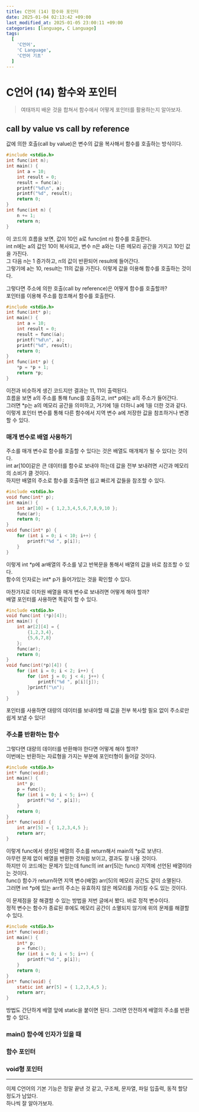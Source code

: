 ```yaml
---
title: C언어 (14) 함수와 포인터
date: 2025-01-04 02:13:42 +09:00
last_modified_at: 2025-01-05 23:00:11 +09:00
categories: [language, C Language]
tags:
  [
    'C언어',
    'C Language',
    'C언어 기초'
  ]
---
```

# **C언어 (14) 함수와 포인터**
> 여태까지 배운 것을 합쳐서 함수에서 어떻게 포인터를 활용하는지 알아보자.<br>

## call by value vs call by reference
값에 의한 호출(call by value)은 변수의 값을 복사해서 함수를 호출하는 방식이다.<br>
```c
#include <stdio.h>
int func(int n);
int main() {
    int a = 10;
    int result = 0;
    result = func(a);
    printf("%d\n", a);
    printf("%d", result);
    return 0;
}
int func(int n) {
    n += 1;
    return n;
}
```
이 코드의 흐름을 보면, 값이 10인 a로 func(int n) 함수를 호출한다.<br>
int n에는 a의 값인 10이 복사되고, 변수 n은 a와는 다른 메모리 공간을 가지고 10인 값을 가진다.<br>
그 다음 n는 1 증가하고, n의 값이 반환되어 result에 들어간다.<br>
그렇기에 a는 10, result는 11의 값을 가진다. 이렇게 값을 이용해 함수를 호출하는 것이다.<br>

그렇다면 주소에 의한 호출(call by reference)은 어떻게 함수를 호출할까?<br>
포인터를 이용해 주소를 참조해서 함수를 호출한다.<br>

```c
#include <stdio.h>
int func(int* p);
int main() {
    int a = 10;
    int result = 0;
    result = func(&a);
    printf("%d\n", a);
    printf("%d", result);
    return 0;
}
int func(int* p) {
    *p = *p + 1;
    return *p;
}
```
이전과 비슷하게 생긴 코드지만 결과는 11, 11이 출력된다.<br>
흐름을 보면 a의 주소를 통해 func를 호출하고, int\* p에는 a의 주소가 들어간다.<br>
그러면 \*p는 a의 메모리 공간을 의미하고, 거기에 1을 더하니 a에 1을 더한 것과 같다.<br>
이렇게 포인터 변수를 통해 다른 함수에서 지역 변수 a에 저장한 값을 참조하거나 변경할 수 있다.<br>

### 매개 변수로 배열 사용하기
주소를 매개 변수로 함수를 호출할 수 있다는 것은 배열도 매개체가 될 수 있다는 것이다.<br>
int ar[100]같은 큰 데이터를 함수로 보내야 하는데 값을 전부 보내려면 시간과 메모리의 소비가 클 것이다.<br>
하지만 배열의 주소로 함수를 호출하면 쉽고 빠르게 값들을 참조할 수 있다.<br>

```c
#include <stdio.h>
void func(int* p);
int main() {
    int ar[10] = { 1,2,3,4,5,6,7,8,9,10 };
    func(ar);
    return 0;
}
void func(int* p) {
    for (int i = 0; i < 10; i++) {
        printf("%d ", p[i]);
    }
}
```
이렇게 int \*p에 ar배열의 주소를 넣고 반복문을 통해서 배열의 값을 바로 참조할 수 있다.<br>
함수의 인자로는 int\* p가 들어가있는 것을 확인할 수 있다.<br>

마찬가지로 이차원 배열을 매개 변수로 보내려면 어떻게 해야 할까?<br>
배열 포인터를 사용하면 똑같이 할 수 있다.<br>
```c
#include <stdio.h>
void func(int (*p)[4]);
int main() {
    int ar[2][4] = { 
        {1,2,3,4},
        {5,6,7,8}
    };
    func(ar);
    return 0;
}
void func(int(*p)[4]) {
    for (int i = 0; i < 2; i++) {
        for (int j = 0; j < 4; j++) {
            printf("%d ", p[i][j]);
        }printf("\n");
    }
}
```
포인터를 사용하면 대량의 데이터를 보내야할 때 값을 전부 복사할 필요 없이 주소로만 쉽게 보낼 수 있다!<br>

### 주소를 반환하는 함수
그렇다면 대량의 데이터를 반환해야 한다면 어떻게 해야 할까?<br>
이번에는 반환하는 자료형을 가지는 부분에 포인터형이 들어갈 것이다.<br>
```c
#include <stdio.h>
int* func(void);
int main() {
    int* p;
    p = func();
    for (int i = 0; i < 5; i++) {
        printf("%d ", p[i]);
    }
    return 0;
}
int* func(void) {
    int arr[5] = { 1,2,3,4,5 };
    return arr;
}
```
이렇게 func에서 생성된 배열의 주소를 return해서 main의 \*p로 보낸다.<br>
아무런 문제 없이 배열을 반환한 것처럼 보이고, 결과도 잘 나올 것이다.<br>
하지만 이 코드에는 문제가 있는데 func의 int arr[5]는 func() 지역에 선언된 배열이라는 것이다.<br>
func() 함수가 return하면 지역 변수(배열) arr[5]의 메모리 공간도 같이 소멸된다.<br>
그러면 int \*p에 있는 arr의 주소는 유효하지 않은 메모리를 가리킬 수도 있는 것이다.<br>

이 문제점을 잘 해결할 수 있는 방법을 저번 글에서 봤다. 바로 정적 변수이다.<br>
정적 변수는 함수가 종료된 후에도 메모리 공간이 소멸되지 않기에 위의 문제를 해결할 수 있다.<br>
```c
#include <stdio.h>
int* func(void);
int main() {
    int* p;
    p = func();
    for (int i = 0; i < 5; i++) {
        printf("%d ", p[i]);
    }
    return 0;
}
int* func(void) {
    static int arr[5] = { 1,2,3,4,5 };
    return arr;
}
```
방법도 간단하게 배열 앞에 static을 붙이면 된다. 그러면 안전하게 배열의 주소를 반환할 수 있다.<br>

### main() 함수에 인자가 있을 때


### 함수 포인터

### void형 포인터

---
이제 C언어의 기본 기능은 정말 끝낸 것 같고, 구조체, 문자열, 파일 입출력, 동적 할당 정도가 남았다.<br>
하나씩 잘 알아가보자.